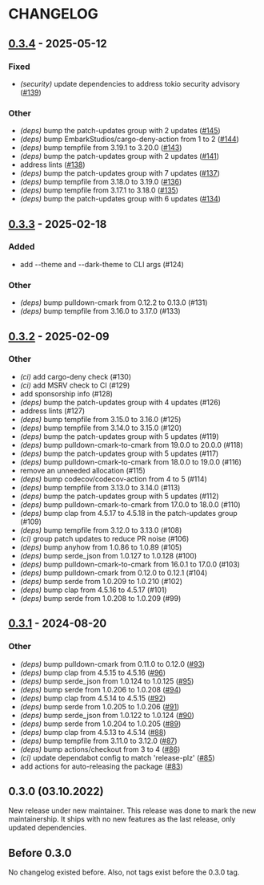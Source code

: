 # CHANGELOG

## [0.3.4](https://github.com/danieleades/mdbook-d2/compare/v0.3.3...v0.3.4) - 2025-05-12

### Fixed

- *(security)* update dependencies to address tokio security advisory ([#139](https://github.com/danieleades/mdbook-d2/pull/139))

### Other

- *(deps)* bump the patch-updates group with 2 updates ([#145](https://github.com/danieleades/mdbook-d2/pull/145))
- *(deps)* bump EmbarkStudios/cargo-deny-action from 1 to 2 ([#144](https://github.com/danieleades/mdbook-d2/pull/144))
- *(deps)* bump tempfile from 3.19.1 to 3.20.0 ([#143](https://github.com/danieleades/mdbook-d2/pull/143))
- *(deps)* bump the patch-updates group with 2 updates ([#141](https://github.com/danieleades/mdbook-d2/pull/141))
- address lints ([#138](https://github.com/danieleades/mdbook-d2/pull/138))
- *(deps)* bump the patch-updates group with 7 updates ([#137](https://github.com/danieleades/mdbook-d2/pull/137))
- *(deps)* bump tempfile from 3.18.0 to 3.19.0 ([#136](https://github.com/danieleades/mdbook-d2/pull/136))
- *(deps)* bump tempfile from 3.17.1 to 3.18.0 ([#135](https://github.com/danieleades/mdbook-d2/pull/135))
- *(deps)* bump the patch-updates group with 6 updates ([#134](https://github.com/danieleades/mdbook-d2/pull/134))

## [0.3.3](https://github.com/danieleades/mdbook-d2/compare/v0.3.2...v0.3.3) - 2025-02-18

### Added

- add --theme and --dark-theme to CLI args (#124)

### Other

- *(deps)* bump pulldown-cmark from 0.12.2 to 0.13.0 (#131)
- *(deps)* bump tempfile from 3.16.0 to 3.17.0 (#133)

## [0.3.2](https://github.com/danieleades/mdbook-d2/compare/v0.3.1...v0.3.2) - 2025-02-09

### Other

- *(ci)* add cargo-deny check (#130)
- *(ci)* add MSRV check to CI (#129)
- add sponsorship info (#128)
- *(deps)* bump the patch-updates group with 4 updates (#126)
- address lints (#127)
- *(deps)* bump tempfile from 3.15.0 to 3.16.0 (#125)
- *(deps)* bump tempfile from 3.14.0 to 3.15.0 (#120)
- *(deps)* bump the patch-updates group with 5 updates (#119)
- *(deps)* bump pulldown-cmark-to-cmark from 19.0.0 to 20.0.0 (#118)
- *(deps)* bump the patch-updates group with 5 updates (#117)
- *(deps)* bump pulldown-cmark-to-cmark from 18.0.0 to 19.0.0 (#116)
- remove an unneeded allocation (#115)
- *(deps)* bump codecov/codecov-action from 4 to 5 (#114)
- *(deps)* bump tempfile from 3.13.0 to 3.14.0 (#113)
- *(deps)* bump the patch-updates group with 5 updates (#112)
- *(deps)* bump pulldown-cmark-to-cmark from 17.0.0 to 18.0.0 (#110)
- *(deps)* bump clap from 4.5.17 to 4.5.18 in the patch-updates group (#109)
- *(deps)* bump tempfile from 3.12.0 to 3.13.0 (#108)
- *(ci)* group patch updates to reduce PR noise (#106)
- *(deps)* bump anyhow from 1.0.86 to 1.0.89 (#105)
- *(deps)* bump serde_json from 1.0.127 to 1.0.128 (#100)
- *(deps)* bump pulldown-cmark-to-cmark from 16.0.1 to 17.0.0 (#103)
- *(deps)* bump pulldown-cmark from 0.12.0 to 0.12.1 (#104)
- *(deps)* bump serde from 1.0.209 to 1.0.210 (#102)
- *(deps)* bump clap from 4.5.16 to 4.5.17 (#101)
- *(deps)* bump serde from 1.0.208 to 1.0.209 (#99)

## [0.3.1](https://github.com/danieleades/mdbook-d2/compare/v0.3.0...v0.3.1) - 2024-08-20

### Other
- *(deps)* bump pulldown-cmark from 0.11.0 to 0.12.0 ([#93](https://github.com/danieleades/mdbook-d2/pull/93))
- *(deps)* bump clap from 4.5.15 to 4.5.16 ([#96](https://github.com/danieleades/mdbook-d2/pull/96))
- *(deps)* bump serde_json from 1.0.124 to 1.0.125 ([#95](https://github.com/danieleades/mdbook-d2/pull/95))
- *(deps)* bump serde from 1.0.206 to 1.0.208 ([#94](https://github.com/danieleades/mdbook-d2/pull/94))
- *(deps)* bump clap from 4.5.14 to 4.5.15 ([#92](https://github.com/danieleades/mdbook-d2/pull/92))
- *(deps)* bump serde from 1.0.205 to 1.0.206 ([#91](https://github.com/danieleades/mdbook-d2/pull/91))
- *(deps)* bump serde_json from 1.0.122 to 1.0.124 ([#90](https://github.com/danieleades/mdbook-d2/pull/90))
- *(deps)* bump serde from 1.0.204 to 1.0.205 ([#89](https://github.com/danieleades/mdbook-d2/pull/89))
- *(deps)* bump clap from 4.5.13 to 4.5.14 ([#88](https://github.com/danieleades/mdbook-d2/pull/88))
- *(deps)* bump tempfile from 3.11.0 to 3.12.0 ([#87](https://github.com/danieleades/mdbook-d2/pull/87))
- *(deps)* bump actions/checkout from 3 to 4 ([#86](https://github.com/danieleades/mdbook-d2/pull/86))
- *(ci)* update dependabot config to match 'release-plz' ([#85](https://github.com/danieleades/mdbook-d2/pull/85))
- add actions for auto-releasing the package ([#83](https://github.com/danieleades/mdbook-d2/pull/83))

## 0.3.0 (03.10.2022)

New release under new maintainer.
This release was done to mark the new maintainership. It ships with no new
features as the last release, only updated dependencies.

## Before 0.3.0

No changelog existed before.
Also, not tags exist before the 0.3.0 tag.


